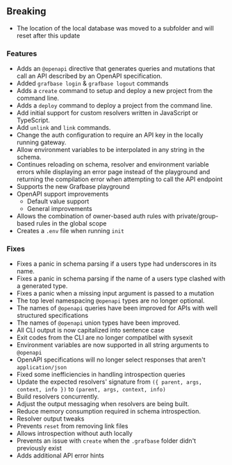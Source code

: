 ## Breaking

- The location of the local database was moved to a subfolder and will reset after this update

### Features

- Adds an `@openapi` directive that generates queries and mutations that call an API described by an OpenAPI specification.
- Added `grafbase login` & `grafbase logout` commands
- Adds a `create` command to setup and deploy a new project from the command line.
- Adds a `deploy` command to deploy a project from the command line.
- Add initial support for custom resolvers written in JavaScript or TypeScript.
- Add `unlink` and `link` commands.
- Change the auth configuration to require an API key in the locally running gateway.
- Allow environment variables to be interpolated in any string in the schema.
- Continues reloading on schema, resolver and environment variable errors while displaying an error page instead of the playground and returning the compilation error when attempting to call the API endpoint
- Supports the new Grafbase playground
- OpenAPI support improvements
  - Default value support
  - General improvements
- Allows the combination of owner-based auth rules with private/group-based rules in the global scope
- Creates a `.env` file when running `init`

### Fixes

- Fixes a panic in schema parsing if a users type had underscores in its name.
- Fixes a panic in schema parsing if the name of a users type clashed with a generated type.
- Fixes a panic when a missing input argument is passed to a mutation
- The top level namespacing `@openapi` types are no longer optional.
- The names of `@openapi` queries have been improved for APIs with well
  structured specifications
- The names of `@openapi` union types have been improved.
- All CLI output is now capitalized into sentence case
- Exit codes from the CLI are no longer compatibel with sysexit
- Environment variables are now supported in all string arguments to `@openapi`
- OpenAPI specifications will no longer select responses that aren't
  `application/json`
- Fixed some inefficiencies in handling introspection queries
- Update the expected resolvers' signature from `({ parent, args, context, info })` to `(parent, args, context, info)`
- Build resolvers concurrently.
- Adjust the output messaging when resolvers are being built.
- Reduce memory consumption required in schema introspection.
- Resolver output tweaks
- Prevents `reset` from removing link files
- Allows introspection without auth locally
- Prevents an issue with `create` when the `.grafbase` folder didn't previously exist
- Adds additional API error hints
